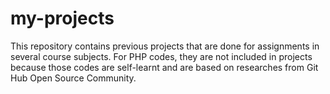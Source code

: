 # my-projects
This repository contains previous projects that are done for assignments in several course subjects.
For PHP codes, they are not included in projects because those codes are self-learnt and are based on
researches from Git Hub Open Source Community.

